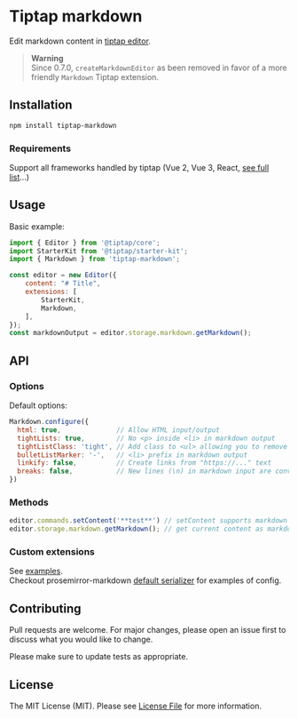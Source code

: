 # Tiptap markdown

Edit markdown content in [tiptap editor](https://www.tiptap.dev/).

> **Warning**  
> Since 0.7.0, `createMarkdownEditor` as been removed in favor of a more friendly `Markdown` Tiptap extension.

## Installation

```bash
npm install tiptap-markdown
```

### Requirements
Support all frameworks handled by tiptap (Vue 2, Vue 3, React, [see full list](https://www.tiptap.dev/installation#integration-guides)...)

## Usage
Basic example:

```js
import { Editor } from '@tiptap/core';
import StarterKit from '@tiptap/starter-kit';
import { Markdown } from 'tiptap-markdown';

const editor = new Editor({
    content: "# Title",
    extensions: [
        StarterKit,
        Markdown,
    ],
});
const markdownOutput = editor.storage.markdown.getMarkdown();
```

## API

### Options
Default options:
```js
Markdown.configure({
  html: true,              // Allow HTML input/output
  tightLists: true,        // No <p> inside <li> in markdown output
  tightListClass: 'tight', // Add class to <ul> allowing you to remove <p> margins when tight
  bulletListMarker: '-',   // <li> prefix in markdown output
  linkify: false,          // Create links from "https://..." text
  breaks: false,           // New lines (\n) in markdown input are converted to <br>
})
```

### Methods
```js
editor.commands.setContent('**test**') // setContent supports markdown format
editor.storage.markdown.getMarkdown(); // get current content as markdown
```

### Custom extensions
See [examples](https://github.com/aguingand/tiptap-markdown/tree/refactor-to-storage/example/src/extensions).  
Checkout prosemirror-markdown [default serializer](https://github.com/ProseMirror/prosemirror-markdown/blob/master/src/to_markdown.ts#L66) for examples of config.

## Contributing
Pull requests are welcome. For major changes, please open an issue first to discuss what you would like to change.

Please make sure to update tests as appropriate.

## License
The MIT License (MIT). Please see [License File](LICENSE) for more information.
